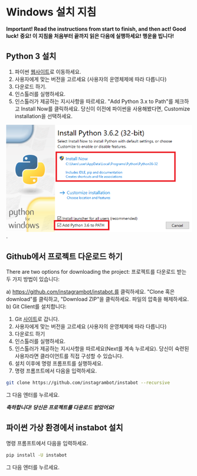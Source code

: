 # Windows 설치 지침

**Important! Read the instructions from start to finish, and then act! Good luck!**
**중요! 이 지침을 처음부터 끝까지 읽은 다음에 실행하세요! 행운을 빕니다!**

## Python 3 설치 

1. 파이썬 [웹사이트](https://www.python.org/downloads/)로 이동하세요.
2. 사용자에게 맞는 버전을 고르세요 (사용자의 운영체제에 따라 다릅니다)
3. 다운로드 하기.
4. 인스톨러를 실행하세요. 
5. 인스톨러가 제공하는 지시사항을 따르세요. "Add Python 3.x to Path"를 체크하고 Install Now를 클릭하세요. 당신이 이전에 파이썬을 사용해봤다면, Customize installation을 선택하세요.  

![파이썬 3 설치하고 PATH 추가하기](../img/install_python_on_Windows.PNG "파이썬 3 설치하고 PATH 추가하기").

## Github에서 프로젝트 다운로드 하기 

There are two options for downloading the project:
프로젝트를 다운로드 받는 두 가지 방법이 있습니다:

a) https://github.com/instagrambot/instabot.를 클릭하세요. "Clone 혹은 download"를 클릭하고, "Download ZIP"을 클릭하세요. 파일의 압축을 해제하세요.
b) Git Client를 설치합니다:
1. Git [사이트](https://git-scm.com/downloads)로 갑니다. 
2. 사용자에게 맞는 버전을 고르세요 (사용자의 운영체제에 따라 다릅니다)
3. 다운로드 하기 
4. 인스톨러를 실행하세요. 
5. 인스톨러가 제공하는 지시사항을 따르세요(Next를 계속 누르세요). 당신이 숙련된 사용자라면 클라이언트를 직접 구성할 수 있습니다. 
6. 설치 이후에 명령 프롬프트를 실행하세요. 
7. 명령 프롬프트에서 다음을 입력하세요. 

```bash
git clone https://github.com/instagrambot/instabot --recursive
```
그 다음 엔터를 누르세요.

***축하합니다! 당신은 프로젝트를 다운로드 받았어요!***

## 파이썬 가상 환경에서 instabot 설치  

명령 프롬프트에서 다음을 입력하세요. 

```bash
pip install -U instabot
```
그 다음 엔터를 누르세요.
